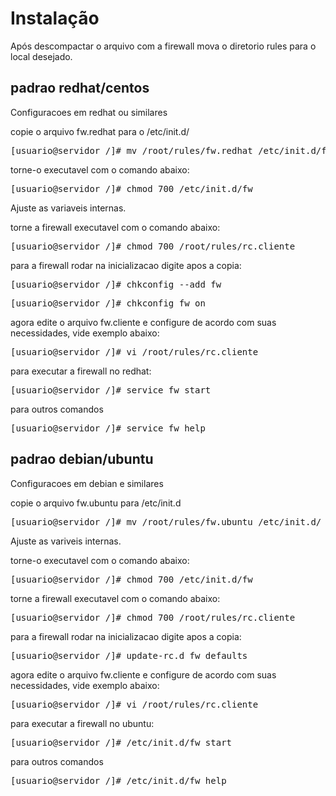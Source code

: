 Instalação
=======================
Após descompactar o arquivo com a firewall
mova o diretorio rules para o local desejado.

padrao redhat/centos
-----------------------------------

Configuracoes em redhat ou similares

copie o arquivo fw.redhat para o /etc/init.d/

<pre>
[usuario@servidor /]# mv /root/rules/fw.redhat /etc/init.d/fw
</pre>

torne-o executavel com o comando abaixo:

<pre>
[usuario@servidor /]# chmod 700 /etc/init.d/fw
</pre>

Ajuste as variaveis internas.

torne a firewall executavel com o comando abaixo:

<pre>
[usuario@servidor /]# chmod 700 /root/rules/rc.cliente
</pre>

para a firewall rodar na inicializacao digite apos a copia:

<pre>
[usuario@servidor /]# chkconfig --add fw
</pre>

<pre>
[usuario@servidor /]# chkconfig fw on
</pre>

agora edite o arquivo fw.cliente e configure de acordo
com suas necessidades, vide exemplo abaixo:

<pre>
[usuario@servidor /]# vi /root/rules/rc.cliente
</pre>

para executar a firewall no redhat:

<pre>
[usuario@servidor /]# service fw start
</pre>

para outros comandos

<pre>
[usuario@servidor /]# service fw help
</pre>

padrao debian/ubuntu
--------------------------

Configuracoes em debian e similares

copie o arquivo fw.ubuntu para /etc/init.d

<pre>
[usuario@servidor /]# mv /root/rules/fw.ubuntu /etc/init.d/
</pre>

Ajuste as variveis internas.

torne-o executavel com o comando abaixo:

<pre>
[usuario@servidor /]# chmod 700 /etc/init.d/fw
</pre>

torne a firewall executavel com o comando abaixo:

<pre>
[usuario@servidor /]# chmod 700 /root/rules/rc.cliente
</pre>

para a firewall rodar na inicializacao digite apos a copia:

<pre>
[usuario@servidor /]# update-rc.d fw defaults
</pre>

agora edite o arquivo fw.cliente e configure de acordo
com suas necessidades, vide exemplo abaixo:

<pre>
[usuario@servidor /]# vi /root/rules/rc.cliente
</pre>

para executar a firewall no ubuntu:

<pre>
[usuario@servidor /]# /etc/init.d/fw start
</pre>

para outros comandos

<pre>
[usuario@servidor /]# /etc/init.d/fw help
</pre>
